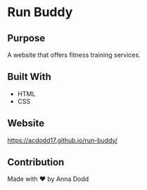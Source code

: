 # Run Buddy

## Purpose
A website that offers fitness training services.

## Built With
* HTML
* CSS

## Website
https://acdodd17.github.io/run-buddy/

## Contribution

Made with ❤️ by Anna Dodd